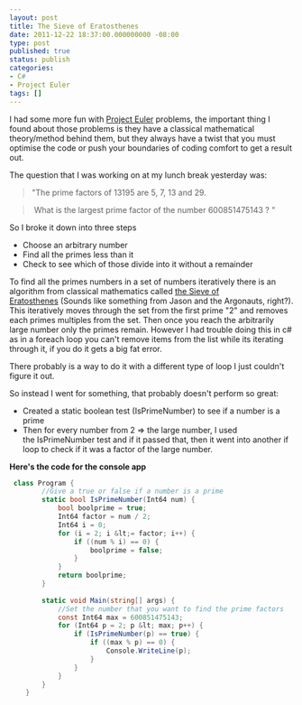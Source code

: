 ```yaml
---
layout: post
title: The Sieve of Eratosthenes
date: 2011-12-22 18:37:00.000000000 -08:00
type: post
published: true
status: publish
categories:
- C#
- Project Euler
tags: []
---
```

<p><span style="font-family:inherit;">I had some more fun with </span><a href="http://projecteuler.net/" target="_blank"><span style="font-family:inherit;">Project Euler</span></a><span style="font-family:inherit;"> problems, the important thing I found about those problems is they have a classical mathematical theory/method behind them, but they always have a twist that you must optimise the code or push your boundaries of coding comfort to get a result out.</span></p>
<p><span style="font-family:inherit;">The question that I was working on at my lunch break yesterday was:</span></p>
<div>
<blockquote class="tr_bq"><p><span style="font-family:inherit;">"The prime factors of 13195 are 5, 7, 13 and 29.</span></p></blockquote>
</div>
<div>
<blockquote class="tr_bq"><p><span style="font-family:inherit;"> What is the largest prime factor of the number 600851475143 ? "</span></p></blockquote>
</div>
<p><span style="font-family:inherit;">So I broke it down into three steps</span></p>
<ul>
<li><span style="font-family:inherit;">Choose an arbitrary number</span></li>
<li><span style="font-family:inherit;">Find all the primes less than it</span></li>
<li><span style="font-family:inherit;">Check to see which of those divide into it without a remainder</span></li>
</ul>
<p>To find all the primes numbers in a set of numbers iteratively there is an algorithm from classical mathematics called <a href="http://en.wikipedia.org/wiki/Sieve_of_Eratosthenes" target="_blank">the Sieve of Eratosthenes</a> (Sounds like something from Jason and the Argonauts, right?). This iteratively moves through the set from the first prime "2" and removes each primes multiples from the set. Then once you reach the arbitrarily large number only the primes remain. However I had trouble doing this in c# as in a foreach loop you can't remove items from the list while its iterating through it, if you do it gets a big fat error.</p>
<p>There probably is a way to do it with a different type of loop I just couldn't figure it out.</p>
<p>So instead I went for something, that probably doesn't perform so great:</p>
<ul>
<li>Created a static boolean test (IsPrimeNumber) to see if a number is a prime</li>
<li>Then for every number from 2 ⇒ the large number, I used the IsPrimeNumber test and if it passed that, then it went into another if loop to check if it was a factor of the large number.</li>
</ul>
<p><strong>Here's the code for the console app</strong></p>

``` csharp
 class Program {
        //Give a true or false if a number is a prime
        static bool IsPrimeNumber(Int64 num) {
            bool boolprime = true;
            Int64 factor = num / 2;
            Int64 i = 0;
            for (i = 2; i &lt;= factor; i++) {
                if ((num % i) == 0) {
                    boolprime = false;
                }
            }
            return boolprime;
        }
        
        static void Main(string[] args) {
            //Set the number that you want to find the prime factors
            const Int64 max = 600851475143;
            for (Int64 p = 2; p &lt; max; p++) {
                if (IsPrimeNumber(p) == true) {
                    if ((max % p) == 0) {
                        Console.WriteLine(p);
                    }
                }
            }
        }
    }
```
